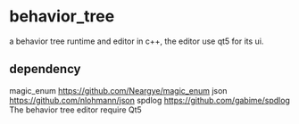 # behavior_tree
a behavior tree runtime and editor in c++, the editor use qt5 for its ui.
## dependency
magic_enum https://github.com/Neargye/magic_enum
json https://github.com/nlohmann/json
spdlog https://github.com/gabime/spdlog
The behavior tree editor require Qt5
